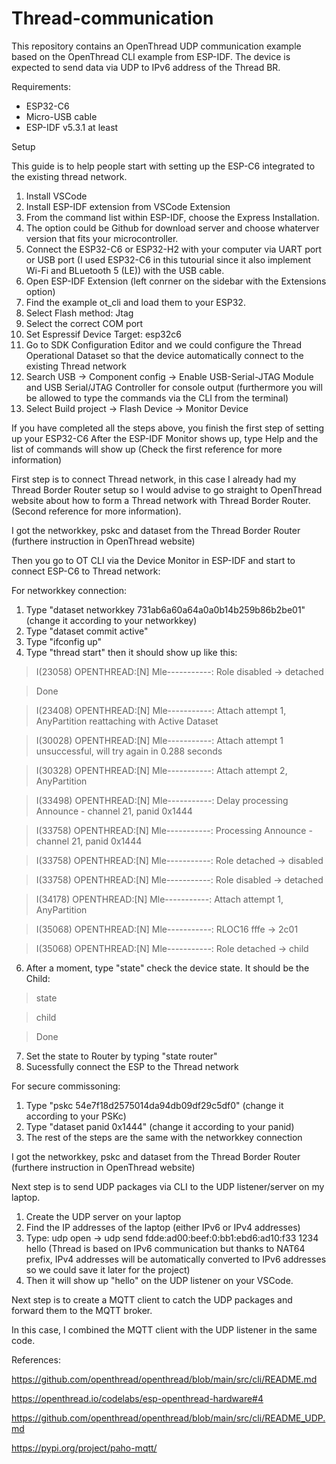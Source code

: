 # Thread-communication

This repository contains an OpenThread UDP communication example based on the OpenThread CLI example from ESP-IDF. The device is expected to send data via UDP to IPv6 address of the Thread BR.

Requirements:
- ESP32-C6
- Micro-USB cable
- ESP-IDF v5.3.1 at least



Setup

This guide is to help people start with setting up the ESP-C6 integrated to the existing thread network.  
1. Install VSCode
2. Install ESP-IDF extension from VSCode Extension
3. From the command list within ESP-IDF, choose the Express Installation.
4. The option could be Github for download server and choose whaterver version that fits your microcontroller.
5. Connect the ESP32-C6 or ESP32-H2 with your computer via UART port or USB port (I used ESP32-C6 in this tutourial since it also implement Wi-Fi and BLuetooth 5 (LE)) with the USB cable.
6. Open ESP-IDF Extension (left conrner on the sidebar with the Extensions option)
7. Find the example ot_cli and load them to your ESP32.
8. Select Flash method: Jtag
9. Select the correct COM port
10. Set Espressif Device Target: esp32c6
11. Go to SDK Configuration Editor and we could configure the Thread Operational Dataset so that the device automatically connect to the existing Thread network
12. Search USB -> Component config -> Enable USB-Serial-JTAG Module and USB Serial/JTAG Controller for console output (furthermore you will be allowed to type the commands via the CLI from the terminal)
13. Select Build project -> Flash Device -> Monitor Device

If you have completed all the steps above, you finish the first step of setting up your ESP32-C6
After the ESP-IDF Monitor shows up, type Help and the list of commands will show up (Check the first reference for more information)

First step is to connect Thread network, in this case I already had my Thread Border Router setup so I would advise to go straight to OpenThread website about how to form a Thread network with Thread Border Router. (Second reference for more information).       

I got the networkkey, pskc and dataset from the Thread Border Router (furthere instruction in OpenThread website)

Then you go to OT CLI via the Device Monitor in ESP-IDF and start to connect ESP-C6 to Thread network:

For networkkey connection:
1. Type "dataset networkkey 731ab6a60a64a0a0b14b259b86b2be01"  (change it according to your networkkey)
2. Type "dataset commit active"
3. Type "ifconfig up"
4. Type "thread start" then it should show up like this:

> I(23058) OPENTHREAD:[N] Mle-----------: Role disabled -> detached

> Done

> I(23408) OPENTHREAD:[N] Mle-----------: Attach attempt 1, AnyPartition reattaching with Active Dataset

> I(30028) OPENTHREAD:[N] Mle-----------: Attach attempt 1 unsuccessful, will try again in 0.288 seconds

> I(30328) OPENTHREAD:[N] Mle-----------: Attach attempt 2, AnyPartition 

> I(33498) OPENTHREAD:[N] Mle-----------: Delay processing Announce - channel 21, panid 0x1444

> I(33758) OPENTHREAD:[N] Mle-----------: Processing Announce - channel 21, panid 0x1444

> I(33758) OPENTHREAD:[N] Mle-----------: Role detached -> disabled

> I(33758) OPENTHREAD:[N] Mle-----------: Role disabled -> detached

> I(34178) OPENTHREAD:[N] Mle-----------: Attach attempt 1, AnyPartition 

> I(35068) OPENTHREAD:[N] Mle-----------: RLOC16 fffe -> 2c01

> I(35068) OPENTHREAD:[N] Mle-----------: Role detached -> child

6. After a moment, type "state" check the device state. It should be the Child:

> state

> child

> Done

7. Set the state to Router by typing "state router"
8. Sucessfully connect the ESP to the Thread network



For secure commissoning: 
1. Type "pskc 54e7f18d2575014da94db09df29c5df0" (change it according to your PSKc)
2. Type "dataset panid 0x1444" (change it according to your panid)
3. The rest of the steps are the same with the networkkey connection

I got the networkkey, pskc and dataset from the Thread Border Router (furthere instruction in OpenThread website)

Next step is to send UDP packages via CLI to the UDP listener/server on my laptop.
1. Create the UDP server on your laptop
2. Find the IP addresses of the laptop (either IPv6 or IPv4 addresses)
3. Type: udp open -> udp send fdde:ad00:beef:0:bb1:ebd6:ad10:f33 1234 hello   (Thread is based on IPv6 communication but thanks to NAT64 prefix, IPv4 addresses will be automatically converted to IPv6 addresses so we could save it later for the project)
4. Then it will show up "hello" on the UDP listener on your VSCode.

Next step is to create a MQTT client to catch the UDP packages and forward them to the MQTT broker. 

In this case, I combined the MQTT client with the UDP listener in the same code.



   










References: 

https://github.com/openthread/openthread/blob/main/src/cli/README.md 

https://openthread.io/codelabs/esp-openthread-hardware#4

https://github.com/openthread/openthread/blob/main/src/cli/README_UDP.md

https://pypi.org/project/paho-mqtt/
